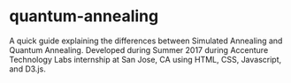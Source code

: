 # quantum-annealing

A quick guide explaining the differences between Simulated Annealing and Quantum Annealing. Developed during Summer 2017 during Accenture Technology Labs internship at San Jose, CA using HTML, CSS, Javascript, and D3.js. 
